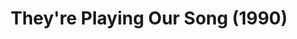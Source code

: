 ---
layout: productions
title: They're Playing Our Song (1990)
image: 
image_credit: 
image_alt:
image_caption:
category: 
details:
  Theatre: Theatre Jacksonville
cast:
  Ensemble: Michael Lipp
crew:
external_links:
---